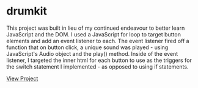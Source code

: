 # drumkit
This project was built in lieu of my continued endeavour to better learn JavaScript and the DOM. I used a JavaScript for loop to target button elements and add an event listener to each. The event listener fired off a function that on button click, a unique sound was played - using JavaScript's Audio object and the play() method. Inside of the event listener, I targeted the inner html for each button to use as the triggers for the switch statement I implemented - as opposed to using if statements.

[View Project](https://idongessien.github.io/drumkit) 